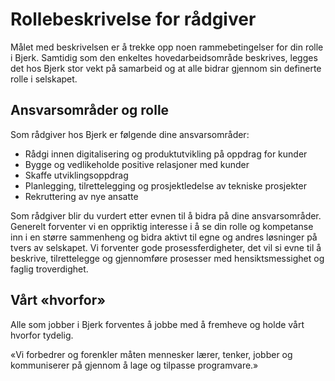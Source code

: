 # Rollebeskrivelse for rådgiver

Målet med beskrivelsen er å trekke opp noen rammebetingelser for din rolle i
Bjerk. Samtidig som den enkeltes hovedarbeidsområde beskrives, legges det hos
Bjerk stor vekt på samarbeid og at alle bidrar gjennom sin definerte rolle i
selskapet.

## Ansvarsområder og rolle

Som rådgiver hos Bjerk er følgende dine ansvarsområder:

- Rådgi innen digitalisering og produktutvikling på oppdrag for kunder
- Bygge og vedlikeholde positive relasjoner med kunder
- Skaffe utviklingsoppdrag
- Planlegging, tilrettelegging og prosjektledelse av tekniske prosjekter
- Rekruttering av nye ansatte

Som rådgiver blir du vurdert etter evnen til å bidra på dine
ansvarsområder. Generelt forventer vi en oppriktig interesse i å se din rolle og
kompetanse inn i en større sammenheng og bidra aktivt til egne og andres løsninger
på tvers av selskapet. Vi forventer gode prosessferdigheter, det vil si evne til å
beskrive, tilrettelegge og gjennomføre prosesser med hensiktsmessighet og faglig
troverdighet.

## Vårt «hvorfor»

Alle som jobber i Bjerk forventes å jobbe med å fremheve og holde vårt hvorfor
tydelig.

«Vi forbedrer og forenkler måten mennesker lærer, tenker, jobber og kommuniserer
på gjennom å lage og tilpasse programvare.»

